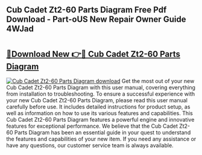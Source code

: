 ## Cub Cadet Zt2-60 Parts Diagram Free Pdf Download - Part-oUS New Repair Owner Guide 4WJad

# <h2><a href="http://dfmqzd.blite.top/?on=Cub+Cadet+Zt2-60+Parts+Diagram">🔗Download New 👉🔴 Cub Cadet Zt2-60 Parts Diagram</a></h2>

[![Cub Cadet Zt2-60 Parts Diagram download](https://i.imgur.com/lujVjoI.png)](http://dfmqzd.blite.top/?on=Cub+Cadet+Zt2-60+Parts+Diagram)
Get the most out of your new Cub Cadet Zt2-60 Parts Diagram with this user manual, covering everything from installation to troubleshooting. To ensure a successful experience with your new Cub Cadet Zt2-60 Parts Diagram, please read this user manual carefully before use. It includes detailed instructions for product setup, as well as information on how to use its various features and capabilities. This Cub Cadet Zt2-60 Parts Diagram features a powerful engine and innovative features for exceptional performance. We believe that the Cub Cadet Zt2-60 Parts Diagram has been an essential guide in your quest to understand the features and capabilities of your new item. If you need any assistance or have any questions, our customer service team is always available.
